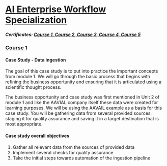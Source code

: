 # [AI Enterprise Workflow Specialization](https://www.coursera.org/specializations/ibm-ai-workflow)

##### Certificates: [Course 1, ](https://www.coursera.org/account/accomplishments/verify/UVV69AQAVB52)[Course 2, ](https://www.coursera.org/account/accomplishments/verify/S8CHBF84S52B)[Course 3, ](https://www.coursera.org/account/accomplishments/verify/5ETQ3MPZYLDW)[Course 4, ](https://www.coursera.org/account/accomplishments/verify/DPP5KAE3964X)[Course 5](https://www.coursera.org/account/accomplishments/verify/CKGJMUBCSB2P)


### [Course 1](https://www.coursera.org/learn/ibm-ai-workflow-business-priorities-data-ingestion?specialization=ibm-ai-workflow)
#### Case Study - Data ingestion
The goal of this case study is to put into practice the important concepts from module 1. We will go through the basic process that begins with refining the business opportunity and ensuring that it is articulated using a scientific thought process.

The business opportunity and case study was first mentioned in Unit 2 of module 1 and like the AAVIAL company itself these data were created for learning purposes. We will be using the AAVAIL example as a basis for this case study. You will be gathering data from several provided sources, staging it for quality assurance and saving it in a target destination that is most appropriate.

#### Case study overall objectives
1. Gather all relevant data from the sources of provided data
2. Implement several checks for quality assurance
3. Take the initial steps towards automation of the ingestion pipeline
